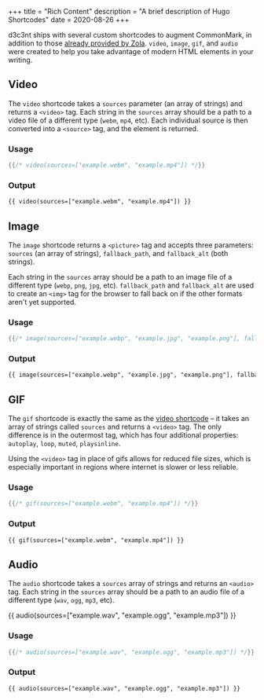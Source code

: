 +++
title = "Rich Content"
description = "A brief description of Hugo Shortcodes"
date = 2020-08-26
+++

d3c3nt ships with several custom shortcodes to augment CommonMark, in
addition to those [already provided by Zola][built-in]. `video`,
`image`, `gif`, and `audio` were created to help you take advantage of
modern HTML elements in your writing.

<!-- more -->

## Video

The `video` shortcode takes a `sources` parameter (an array of strings)
and returns a `<video>` tag. Each string in the `sources` array should
be a path to a video file of a different type (`webm`, `mp4`, etc). Each
individual source is then converted into a `<source>` tag, and the
element is returned.

### Usage
```rs
{{/* video(sources=["example.webm", "example.mp4"]) */}}
```
### Output
```html
{{ video(sources=["example.webm", "example.mp4"]) }}
```

## Image

The `image` shortcode returns a `<picture>` tag and accepts three
parameters: `sources` (an array of strings), `fallback_path`, and
`fallback_alt` (both strings).

Each string in the `sources` array should be a path to an image file of
a different type (`webp`, `png`, `jpg`, etc). `fallback_path` and
`fallback_alt` are used to create an `<img>` tag for the browser to fall
back on if the other formats aren't yet supported.

### Usage
```rs
{{/* image(sources=["example.webp", "example.jpg", "example.png"], fallback_path="example.png", fallback_alt="Lorem Ipsum") */}}
```
### Output
```html
{{ image(sources=["example.webp", "example.jpg", "example.png"], fallback_path="example.png", fallback_alt="Lorem Ipsum") }}
```

## GIF

The `gif` shortcode is exactly the same as the [video shortcode][video]
– it takes an array of strings called `sources` and returns a
`<video>` tag. The only difference is in the outermost tag, which has
four additional properties: `autoplay`, `loop`, `muted`, `playsinline`.

Using the `<video>` tag in place of gifs allows for reduced file sizes,
which is especially important in regions where internet is slower or
less reliable.

### Usage
```rs
{{/* gif(sources=["example.webm", "example.mp4"]) */}}
```
### Output
```html
{{ gif(sources=["example.webm", "example.mp4"]) }}
```

## Audio

The `audio` shortcode takes a `sources` array of strings and returns an
`<audio>` tag. Each string in the `sources` array should be a path to an
audio file of a different type (`wav`, `ogg`, `mp3`, etc).

{{ audio(sources=["example.wav", "example.ogg", "example.mp3"]) }}

### Usage
```rs
{{/* audio(sources=["example.wav", "example.ogg", "example.mp3"]) */}}
```
### Output
```html
{{ audio(sources=["example.wav", "example.ogg", "example.mp3"]) }}
```

[built-in]: https://www.getzola.org/documentation/content/shortcodes/#built-in-shortcodes
[video]: @/posts/rich-content.md#video
